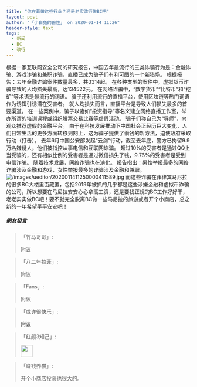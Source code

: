 ```yaml
---
title: "你在菲做这些行业？还是老实改行做BC吧"
layout: post
author: "「小白兔的兽性」 on 2020-01-14 11:26"
header-style: text
tags:
  - 新闻
  - BC
  - 改行
---
```


根据一家互联网安全公司的研究报告，中国去年最流行的三类诈骗行为是：金融诈骗、游戏诈骗和兼职诈骗，直播已成为骗子们有利可图的一个新猎场。
根据报告：去年金融诈骗案件数量最多，共3314起。
在各种类型的案件中，虚拟货币诈骗导致的人均损失最高，达134522元。
在网络诈骗中，“数字货币”“比特币”和“挖矿”等术语是最流行的词语。
骗子还利用流行的直播平台，使用区块链等热门词语作为诱饵引诱潜在受害者。
就人均损失而言，直播平台是导致人们损失最多的首要渠道。
在一些案例中，骗子以诸如“投资指导”等名义建立网络直播工作室，举办所谓的培训课程或组织股票交易比赛等虚假活动。
骗子们称自己为“导师”，向观众推荐虚假的金融平台。
由于在科技发展推动下中国社会正经历巨大变化，人们日常生活的更多方面转移到网上，这为骗子提供了偷钱的新方法，迫使政府采取行动（打击）。
去年6月中国公安部发起“云剑”行动，截至去年底，警方已拘留9.9万名嫌疑人，他们被指控从事电信和互联网诈骗。
超过10%的受害者是通过QQ上当受骗的，还有相似比例的受害者是通过微信损失了钱，9.76%的受害者是受到电信诈骗。
随着技术发展，网络诈骗也在演化。
报告指出：男性举报最多的网络诈骗涉及金融和游戏，女性举报最多的诈骗涉及金融和兼职。
<img src="http://images.feileyuan.com/images/ueditor/2020011411250000411589.jpg" title="/images/ueditor/2020011411250000411589.jpg" alt="/images/ueditor/2020011411250000411589.jpg">
而这些诈骗在菲律宾马尼拉的很多BC大楼里面藏匿，包括2019年被抓的几乎都是这些涉嫌金融和虚拟币诈骗的公司，所以想要在马尼拉安安心心拿高工资，还是要找正规的BC工作好好干，老老实实做BC吧！要不就完全脱离BC做一些马尼拉的旅游或者开个小商店，总之新的一年希望平平安安吧！

##### 網友發言 
> 「竹马哥哥」:
> <p>附议</p>

> 「八二年拉菲」:
> <p>附议</p>

> 「Fans」:
> <p>附议</p>

> 「或许很快乐」:
> <p><span style="color: rgb(51, 51, 51); font-family: &quot;Helvetica Neue&quot;, Helvetica, &quot;PingFang SC&quot;, 微软雅黑, Tahoma, Arial, sans-serif; font-size: 14px; background-color: rgb(255, 255, 255);">附议</span></p>

> 「红颜3知己」:
> <p><img src="http://images.feileyuan.com/images/ueditor/dialogs/emotion/images/default/df_005.gif" width="32" height="32"></p>

> 「赚钱养猫」:
> <p>开个小商店投资也很大的。</p>


